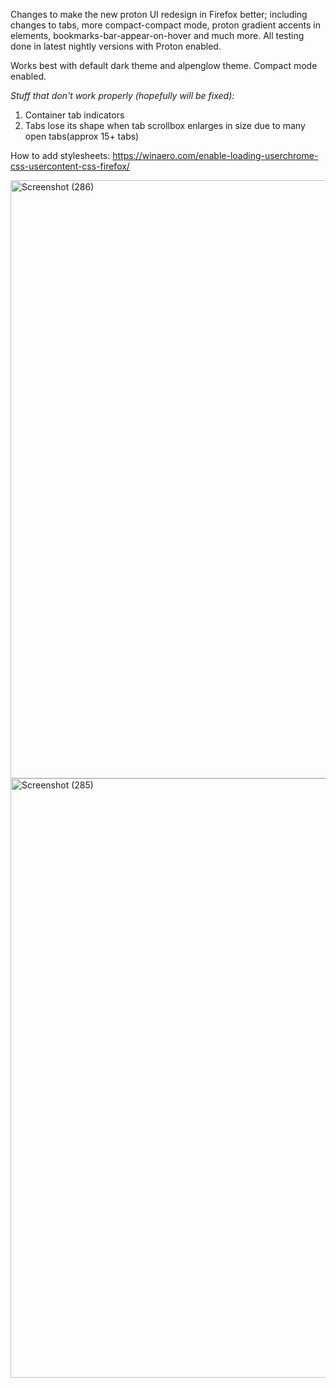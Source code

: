 Changes to make the new proton UI redesign in Firefox better; including changes to tabs, more compact-compact mode, proton gradient accents in elements, bookmarks-bar-appear-on-hover and much more. All testing done in latest nightly versions with Proton enabled.

Works best with default dark theme and alpenglow theme. Compact mode enabled.

_Stuff that don't work properly (hopefully will be fixed):_
1. Container tab indicators
2. Tabs lose its shape when tab scrollbox enlarges in size due to many open tabs(approx 15+ tabs)

How to add stylesheets: https://winaero.com/enable-loading-userchrome-css-usercontent-css-firefox/

<img width="957" alt="Screenshot (286)" src="https://user-images.githubusercontent.com/56472130/119192124-a7e82d00-ba90-11eb-9942-f543acde414f.png">

<img width="959" alt="Screenshot (285)" src="https://user-images.githubusercontent.com/56472130/119192265-e4b42400-ba90-11eb-80ea-5a17fa27d0a1.png">

